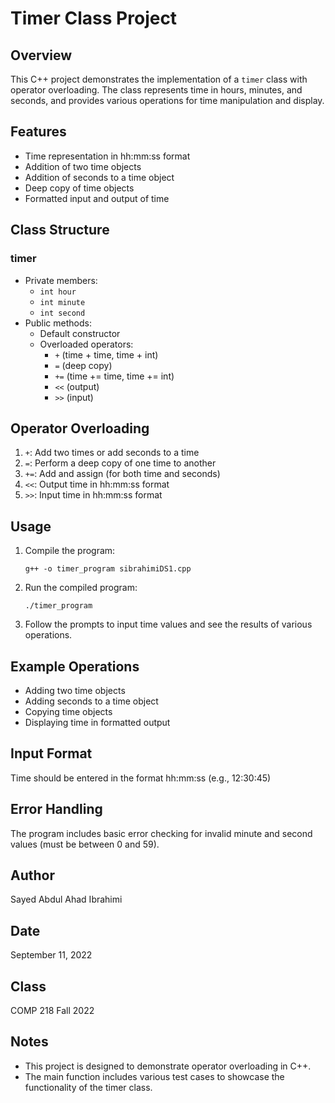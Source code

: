# Timer Class Project

## Overview

This C++ project demonstrates the implementation of a `timer` class with operator overloading. The class represents time in hours, minutes, and seconds, and provides various operations for time manipulation and display.

## Features

- Time representation in hh:mm:ss format
- Addition of two time objects
- Addition of seconds to a time object
- Deep copy of time objects
- Formatted input and output of time

## Class Structure

### timer

- Private members:
  - `int hour`
  - `int minute`
  - `int second`
- Public methods:
  - Default constructor
  - Overloaded operators:
    - `+` (time + time, time + int)
    - `=` (deep copy)
    - `+=` (time += time, time += int)
    - `<<` (output)
    - `>>` (input)

## Operator Overloading

1. `+`: Add two times or add seconds to a time
2. `=`: Perform a deep copy of one time to another
3. `+=`: Add and assign (for both time and seconds)
4. `<<`: Output time in hh:mm:ss format
5. `>>`: Input time in hh:mm:ss format

## Usage

1. Compile the program:
   ```
   g++ -o timer_program sibrahimiDS1.cpp
   ```
2. Run the compiled program:
   ```
   ./timer_program
   ```
3. Follow the prompts to input time values and see the results of various operations.

## Example Operations

- Adding two time objects
- Adding seconds to a time object
- Copying time objects
- Displaying time in formatted output

## Input Format

Time should be entered in the format hh:mm:ss (e.g., 12:30:45)

## Error Handling

The program includes basic error checking for invalid minute and second values (must be between 0 and 59).

## Author

Sayed Abdul Ahad Ibrahimi

## Date

September 11, 2022

## Class

COMP 218 Fall 2022

## Notes

- This project is designed to demonstrate operator overloading in C++.
- The main function includes various test cases to showcase the functionality of the timer class.
